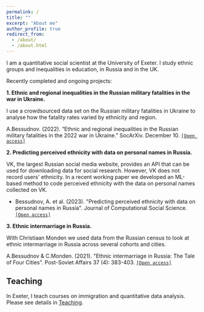 ```yaml
---
permalink: /
title: ""
excerpt: "About me"
author_profile: true
redirect_from: 
  - /about/
  - /about.html
---
```


I am a quantitative social scientist at the University of Exeter. I study ethnic groups and inequalities in education, in Russia and in the UK.

Recently completed and ongoing projects:

**1. Ethnic and regional inequalities in the Russian military fatalities in the war in Ukraine.**

I use a crowdsourced data set on the Russian military fatalities in Ukraine to analyse how the fatality rates varied by ethnicity and region.

A.Bessudnov. (2022).  “Ethnic and regional inequalities in the Russian military fatalities in the 2022 war in Ukraine.” SocArXiv. December 10. [`[Open access]`](https://doi.org/10.31235/osf.io/s43yf)

**2. Predicting perceived ethnicity with data on personal names in Russia.**

VK, the largest Russian social media website, provides an API that can be used for downloading data for social research. However, VK does not record users' ethnicity. In a recent working paper we developed an ML-based method to code perceived ethnicity with the data on personal names collected on VK.

* Bessudnov, A. et al. (2023). "Predicting perceived ethnicity with data on personal names in Russia". Journal of Computational Social Science. [`[Open access]`](https://doi.org/10.1007/s42001-023-00205-y)

**3. Ethnic intermarriage in Russia.**

With Christiaan Monden we used data from the Russian census to look at ethnic intermarriage in Russia across several cohorts and cities.

A.Bessudnov & C.Monden. (2021). "Ethnic intermarriage in Russia: The Tale of Four Cities". Post-Soviet Affairs 37 (4): 383-403. [`[Open access]`](https://doi.org/10.1080/1060586X.2021.1957345)


Teaching
---

In Exeter, I teach courses on immigration and quantitative data analysis. Please see details in [Teaching](/teaching).


